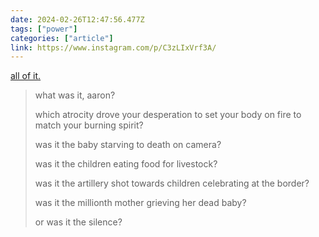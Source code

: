 ```yaml
---
date: 2024-02-26T12:47:56.477Z
tags: ["power"]
categories: ["article"]
link: https://www.instagram.com/p/C3zLIxVrf3A/
---
```

[all of it.](https://www.instagram.com/p/C3zLIxVrf3A/)

> what was it, aaron?
> 
> which atrocity drove your desperation to 
> set your body on fire to match your burning spirit?
> 
> was it the baby starving to death on camera?
> 
> was it the children eating food for livestock?
> 
> was it the artillery shot towards children
> celebrating at the border?
> 
> was it the millionth mother
> grieving her dead baby?
> 
> or was it
> the silence?
